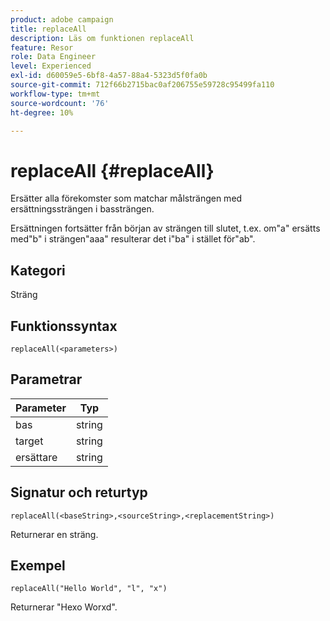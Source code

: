 ```yaml
---
product: adobe campaign
title: replaceAll
description: Läs om funktionen replaceAll
feature: Resor
role: Data Engineer
level: Experienced
exl-id: d60059e5-6bf8-4a57-88a4-5323d5f0fa0b
source-git-commit: 712f66b2715bac0af206755e59728c95499fa110
workflow-type: tm+mt
source-wordcount: '76'
ht-degree: 10%

---
```


# replaceAll {#replaceAll}

Ersätter alla förekomster som matchar målsträngen med ersättningssträngen i bassträngen.

Ersättningen fortsätter från början av strängen till slutet, t.ex. om&quot;a&quot; ersätts med&quot;b&quot; i strängen&quot;aaa&quot; resulterar det i&quot;ba&quot; i stället för&quot;ab&quot;.

## Kategori

Sträng

## Funktionssyntax

`replaceAll(<parameters>)`

## Parametrar

| Parameter | Typ |
|-----------|--------------|
| bas | string |
| target | string |
| ersättare | string |

## Signatur och returtyp

`replaceAll(<baseString>,<sourceString>,<replacementString>)`

Returnerar en sträng.

## Exempel

`replaceAll("Hello World", "l", "x")`

Returnerar &quot;Hexo Worxd&quot;.
